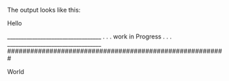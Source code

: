 The output looks like this:

Hello

__________________________________ . . . work in Progress . . . __________________________________
#########################################################

World
